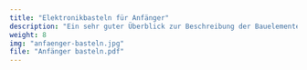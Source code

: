 ```yaml
---
title: "Elektronikbasteln für Anfänger"
description: "Ein sehr guter Überblick zur Beschreibung der Bauelemente aus der Elektronik für Profis."
weight: 8
img: "anfaenger-basteln.jpg"
file: "Anfänger basteln.pdf"
---
```


